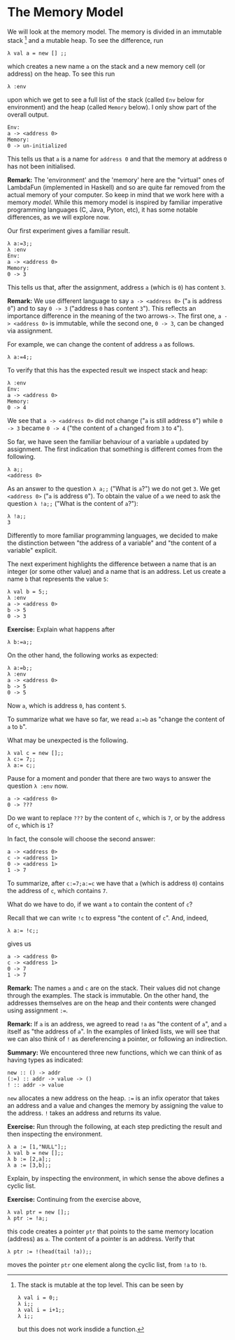 # The Memory Model

We will look at the memory model. The memory is divided in an immutable stack [^immutable-stack] and a mutable heap. To see the difference, run

    λ val a = new [] ;;

which creates a new name `a` on the stack and a new memory cell (or address) on the heap. To see this run

    λ :env

upon which we get to see a full list of the stack (called `Env` below for environment) and the heap (called `Memory` below). I only show part of the overall output.

    Env:
    a -> <address 0>
    Memory:
    0 -> un-initialized
    
This tells us that `a` is a name for `address 0` and that the memory at address `0` has not been initialised. 

**Remark:** The 'environment' and the 'memory' here are the "virtual" ones of LambdaFun (implemented in Haskell) and so are quite far removed from the actual memory of your computer. So keep in mind that we work here with a memory *model*. While this memory model is inspired by familiar imperative programming languages (C, Java, Pyton, etc), it has some notable differences, as we will explore now. 

Our first experiment gives a familiar result.

    λ a:=3;;
    λ :env
    Env:
    a -> <address 0>
    Memory:
    0 -> 3

This tells us that, after the assignment, address `a` (which is `0`) has content `3`. 

**Remark:** We use different language to say `a -> <address 0>` ("`a` is address `0`") and to say `0 -> 3` ("address `0` has content `3`"). This reflects an importance difference in the meaning of the two arrows`->`.  The first one, `a -> <address 0>` is immutable, while the second one, `0 -> 3`, can be changed via assignment. 

For example, we can change the content of address `a` as follows.

    λ a:=4;;

To verify that this has the expected result we inspect stack and heap:

    λ :env
    Env:
    a -> <address 0>
    Memory:
    0 -> 4

We see that `a -> <address 0>` did not change ("`a` is still address `0`")  while `0 -> 3` became `0 -> 4` ("the content of `a` changed from `3` to `4`").

So far, we have seen the familiar behaviour of a variable `a` updated by assignment. The first indication that something is different comes from the following.

    λ a;;
    <address 0>
 
As an answer to the question `λ a;;` ("What is `a`?") we do not get `3`. We get `<address 0>` ("`a` is address `0`"). To obtain the value of `a` we need to ask the question `λ !a;;` ("What is the content of `a`?"):

    λ !a;;
    3

Differently to more familiar programming languages, we decided to make the distinction between "the address of a variable" and "the content of a variable" explicit. 

The next experiment highlights the difference between a name that is an integer (or some other value) and a name that is an address. Let us create a name `b` that represents the value `5`:

    λ val b = 5;;     
    λ :env
    a -> <address 0>
    b -> 5
    0 -> 3

**Exercise:** Explain what happens after

    λ b:=a;;

On the other hand, the following works as expected:

    λ a:=b;;
    λ :env
    a -> <address 0>
    b -> 5
    0 -> 5

Now `a`, which is address `0`, has content `5`.

To summarize what we have so far, we read `a:=b` as "change the content of `a` to `b`".

What may be unexpected is the following.

    λ val c = new [];;     
    λ c:= 7;;
    λ a:= c;;

Pause for a moment and ponder that there are two ways to answer the question `λ :env` now.  

    a -> <address 0>
    0 -> ???

Do we want to replace `???` by the content of `c`, which is `7`, or by the address of `c`, which is `1`?

In fact, the console will choose the second answer: 

    a -> <address 0>
    c -> <address 1>
    0 -> <address 1>
    1 -> 7

To summarize, after `c:=7;a:=c` we have that `a` (which is address `0`) contains the address of `c`, which contains `7`.

What do we have to do, if we want `a` to contain the content of `c`? 

Recall that we can write `!c` to express "the content of `c`". And, indeed, 

    λ a:= !c;;

gives us

    a -> <address 0>
    c -> <address 1>
    0 -> 7
    1 -> 7


**Remark:** The names `a` and `c` are on the stack. Their values did not change through the examples. The stack is immutable. On the other hand, the addresses themselves are on the heap and their contents were changed using assignment `:=`.

**Remark:** If `a` is an address, we agreed to read `!a` as "the content of `a`", and `a` itself as "the address of `a`". In the examples of linked lists, we will see that we can also think of `!` as dereferencing a pointer, or following an indirection. 

**Summary:** We encountered three new functions, which we can think of as having types as indicated:

    new :: () -> addr
    (:=) :: addr -> value -> ()
    ! :: addr -> value

`new` allocates a new address on the heap. `:=` is an infix operator that takes an address and a value and changes the memory by assigning the value to the address. `!` takes an address and returns its value.

**Exercise:** Run through the following, at each step predicting the result and then inspecting the environment.

    λ a := [1,"NULL"];;
    λ val b = new [];;
    λ b := [2,a];;
    λ a := [3,b];;
    
Explain, by inspecting the environment, in which sense the above defines a cyclic list.

**Exercise:** Continuing from the exercise above,

    λ val ptr = new [];;
    λ ptr := !a;;

this code creates a pointer `ptr` that points to the same memory location (address) as `a`. The content of a pointer is an address. Verify that 

    λ ptr := !(head(tail !a));; 
    
moves the pointer `ptr` one element along the cyclic list, from `!a` to `!b`. 

[^immutable-stack]: The stack is mutable at the top level. This can be seen by 

        λ val i = 0;;
        λ i;;
        λ val i = i+1;;
        λ i;;

    but this does not work insdide a function.